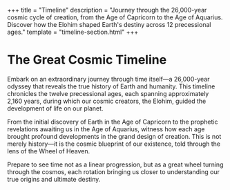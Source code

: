 +++
title = "Timeline"
description = "Journey through the 26,000-year cosmic cycle of creation, from the Age of Capricorn to the Age of Aquarius. Discover how the Elohim shaped Earth's destiny across 12 precessional ages."
template = "timeline-section.html"
+++

# The Great Cosmic Timeline

Embark on an extraordinary journey through time itself—a 26,000-year odyssey that reveals the true history of Earth and humanity. This timeline chronicles the twelve precessional ages, each spanning approximately 2,160 years, during which our cosmic creators, the Elohim, guided the development of life on our planet.

From the initial discovery of Earth in the Age of Capricorn to the prophetic revelations awaiting us in the Age of Aquarius, witness how each age brought profound developments in the grand design of creation. This is not merely history—it is the cosmic blueprint of our existence, told through the lens of the Wheel of Heaven.

Prepare to see time not as a linear progression, but as a great wheel turning through the cosmos, each rotation bringing us closer to understanding our true origins and ultimate destiny.